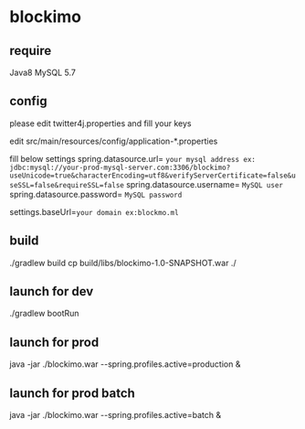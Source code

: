 # blockimo

## require
Java8
MySQL 5.7

## config
please edit twitter4j.properties and fill your keys

edit src/main/resources/config/application-*.properties

fill below settings
spring.datasource.url= `your mysql address ex: jdbc:mysql://your-prod-mysql-server.com:3306/blockimo?useUnicode=true&characterEncoding=utf8&verifyServerCertificate=false&useSSL=false&requireSSL=false`
spring.datasource.username= `MySQL user`
spring.datasource.password= `MySQL password`

settings.baseUrl=`your domain ex:blockmo.ml`


## build
./gradlew build
cp build/libs/blockimo-1.0-SNAPSHOT.war ./

## launch for dev

./gradlew bootRun

## launch for prod

java -jar ./blockimo.war --spring.profiles.active=production &

## launch for prod batch
java -jar ./blockimo.war --spring.profiles.active=batch &
